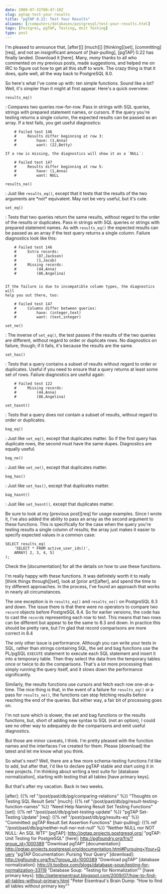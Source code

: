```yaml
--- 
date: 2009-07-31T00:47:10Z
slug: pgtap-test-your-results
title: "pgTAP 0.22: Test Your Results"
aliases: [/computers/databases/postgresql/test-your-results.html]
tags: [Postgres, pgTAP, Testing, Unit Testing]
type: post
---
```


I'm pleased to announce that, [after][] [much][] [thinking][set],
[committing][req], and not an insignificant amount of [hair-pulling], [pgTAP]
0.22 has finally landed. Download it [here]. Many, *many* thanks to all who
commented on my previous posts, made suggestions, and helped me on IRC to figure
out how to get all this stuff to work. The crazy thing is that it does, quite
well, all the way back to PostgreSQL 8.0.

So here's what I've come up with: ten simple functions. Sound like a lot? Well,
it's simpler than it might at first appear. Here's a quick overview:

`results_eq()`

:   Compares two queries row-for-row. Pass in strings with SQL queries, strings
    with prepared statement names, or cursors. If the query you're testing
    returns a single column, the expected results can be passed as an array. If
    a test fails, you get useful diagnostics:

        # Failed test 146
        #     Results differ beginning at row 3:
        #         have: (1,Anna)
        #         want: (22,Betty)

    If a row is missing, the diagnostics will show it as a `NULL`:

        # Failed test 147
        #     Results differ beginning at row 5:
        #         have: (1,Anna)
        #         want: NULL
            

`results_ne()`

:   Just like `results_eq()`, except that it tests that the results of the two
    arguments are \*not\* equivalent. May not be very useful, but it's cute.

`set_eq()`

:   Tests that two queries return the same results, without regard to the order
    of the results or duplicates. Pass in strings with SQL queries or strings
    with prepared statement names. As with `results_eq()` the expected results
    can be passed as an array if the test query returns a single column. Failure
    diagnostics look like this:

        # Failed test 146
        #     Extra records:
        #         (87,Jackson)
        #         (1,Jacob)
        #     Missing records:
        #         (44,Anna)
        #         (86,Angelina)
            

    If the failure is due to incompatible column types, the diagnostics will
    help you out there, too:

        # Failed test 147
        #     Columns differ between queries:
        #         have: (integer,text)
        #         want: (text,integer)
            

`set_ne()`

:   The inverse of `set_eq()`, the test passes if the results of the two queries
    are different, without regard to order or duplicate rows. No diagnostics on
    failure, though; if it fails, it's because the results are the same.

`set_has()`

:   Tests that a query contains a subset of results without regard to order or
    duplicates. Useful if you need to ensure that a query returns at least some
    set of rows. Failure diagnostics are useful again:

        # Failed test 122
        #     Missing records:
        #         (44,Anna)
        #         (86,Angelina)
            

`set_hasnt()`

:   Tests that a query does not contain a subset of results, without regard to
    order or duplicates.

`bag_eq()`

:   Just like `set_eq()`, except that duplicates matter. So if the first query
    has duplicate rows, the second must have the same dupes. Diagnostics are
    equally useful.

`bag_ne()`

:   Just like `set_ne()`, except that duplicates matter.

`bag_has()`

:   Just like `set_has()`, except that duplicates matter.

`bag_hasnt()`

:   Just like `set_hasnt()`, except that duplicates matter.

Be sure to look at my [previous post][req] for usage examples. Since I wrote it,
I've also added the ability to pass an array as the second argument to these
functions. This is specifically for the case when the query you're testing
results a single column of results; the array just makes it easier to specify
expected values in a common case:

``` postgres
SELECT results_eq(
    'SELECT * FROM active_user_ids()',
    ARRAY[ 2, 3, 4, 5]
);
```

Check the [documentation] for all the details on how to use these functions.

I'm really happy with these functions. It was definitely worth it to really
[think things through][set], look at [prior art][after], and spend the time to try
different approaches. In the process, I've found an approach that works in
nearly all circumstances.

The one exception is in `results_eq()` and `results_ne()` on PostgreSQL 8.3 and
down. The issue there is that there were no operators to compare two `record`
objects before PostgreSQL 8.4. So for earlier versions, the code has to cast the
`record`s representing each row to text. This means that two rows can be
different but appear to be the same to 8.3 and down. In practice this should be
pretty rare, but I'm glad that record comparisons are more correct in 8.4

The only other issue is performance. Although you can write your tests in SQL,
rather than strings containing SQL, the set and bag functions use the PL/pgSQL
`EXECUTE` statement to execute each SQL statement and insert it into a temporary
table. Then they select the data from the temporary tables once or twice to do
the comparisons. That's a lot more processing than simply running the query
itself, and it slows down the performance significantly.

Similarly, the results functions use cursors and fetch each row one-at-a-time.
The nice thing is that, in the event of a failure for `results_eq()` or a pass
for `results_ne()`, the functions can stop fetching results before reaching the
end of the queries. But either way, a fair bit of processing goes on.

I'm not sure which is slower, the set and bag functions or the results
functions, but, short of adding new syntax to SQL (not an option), I could see
no other way to adequately do the comparisons and emit useful diagnostics.

But those are minor caveats, I think. I'm pretty pleased with the function names
and the interfaces I've created for them. Please [download] the latest and let
me know what you think.

So what's next? Well, there are a few more schema-testing functions I'd like to
add, but after that, I'd like to declare pgTAP stable and start using it in new
projects. I'm thinking about writing a test suite for [database normalization],
starting with testing that all tables [have primary keys].

But that's after my vacation. Back in two weeks.

  [after]: {{% ref "/post/past/db/pg/comparing-relations" %}}
    "Thoughts on Testing SQL Result Sets"
  [much]: {{% ref "/post/past/db/pg/result-testing-function-names" %}}
    "Need Help Naming Result Set Testing Functions"
  [set]: {{% ref "/post/past/db/pg/set-testing-update" %}}
    "pgTAP Set-Testing Update"
  [req]: {{% ref "/post/past/db/pg/results-eq" %}}
    "Committed: pgTAP Result Set Assertion Functions"
  [hair-pulling]: {{% ref "/post/past/db/pg/neither-null-nor-not-null" %}}
    "Neither NULL nor NOT NULL: An SQL WTF"
  [pgTAP]: http://pgtap.projects.postgresql.org/
    "pgTAP: Unit Testing for PostgreSQL"
  [here]: http://pgfoundry.org/frs/?group_id=1000389 "Download pgTAP"
  [documentation]: http://pgtap.projects.postgresql.org/documentation.html#Pursuing+Your+Query
    "pgTAP Documentation: Pursing Your Query"
  [download]: http://pgfoundry.org/frs/?group_id=1000389 "Download pgTAP"
  [database normalization]: http://it.toolbox.com/blogs/database-soup/testing-for-normalization-33119
    "Database Soup: “Testing for Normalization”"
  [have primary keys]: http://petereisentraut.blogspot.com/2009/07/how-to-find-all-tables-without-primary.html
    "Peter Eisentraut's Brain Dump: “How to find all tables without primary key”"
